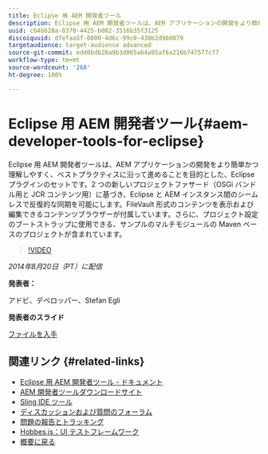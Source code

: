 ```yaml
---
title: Eclipse 用 AEM 開発者ツール
description: Eclipse 用 AEM 開発者ツールは、AEM アプリケーションの開発をより簡単かつ理解しやすく、ベストプラクティスに沿って進めることを目的とした、Eclipse プラグインのセットです。2 つの新しいプロジェクトファサード（OSGi バンドル用と JCR コンテンツ用）に基づき、Eclipse と AEM インスタンス間のシームレスで反復的な同期を可能にします。FileVault 形式のコンテンツを表示および編集できるコンテンツブラウザーが付属しています。さらに、プロジェクト設定のブートストラップに使用できる、サンプルのマルチモジュールの Maven ベースのプロジェクトが含まれています。
uuid: cb4bb28a-8370-4425-b082-3516b35f3125
discoiquuid: dfefaa5f-0800-4d6c-99c0-430b2d960079
targetaudience: target-audience advanced
source-git-commit: edd0bdb28a9b3d065a64a95af6a216b747577c77
workflow-type: tm+mt
source-wordcount: '268'
ht-degree: 100%

---
```


# Eclipse 用 AEM 開発者ツール{#aem-developer-tools-for-eclipse}

Eclipse 用 AEM 開発者ツールは、AEM アプリケーションの開発をより簡単かつ理解しやすく、ベストプラクティスに沿って進めることを目的とした、Eclipse プラグインのセットです。2 つの新しいプロジェクトファサード（OSGi バンドル用と JCR コンテンツ用）に基づき、Eclipse と AEM インスタンス間のシームレスで反復的な同期を可能にします。FileVault 形式のコンテンツを表示および編集できるコンテンツブラウザーが付属しています。さらに、プロジェクト設定のブートストラップに使用できる、サンプルのマルチモジュールの Maven ベースのプロジェクトが含まれています。

>[!VIDEO](https://video.tv.adobe.com/v/19465/?quality=9)

*2014年8月20日（PT）に配信*

**発表者：**

アドビ、デベロッパー、Stefan Egli

**発表者のスライド**

[ファイルを入手](assets/aem-dev-tools-cq-gems.pdf)

## 関連リンク {#related-links}

* [Eclipse 用 AEM 開発者ツール - ドキュメント](http://docs.adobe.com/docs/ja/dev-tools/aem-eclipse.html)
* [AEM 開発者ツールダウンロードサイト](http://eclipse.adobe.com/aem/dev-tools/)
* [Sling IDE ツール](https://sling.apache.org/documentation/development/ide-tooling.html)
* [ディスカッションおよび質問のフォーラム](http://help-forums.adobe.com/content/adobeforums/en/experience-manager-forum/adobe-experience-manager.html)
* [問題の報告とトラッキング](https://github.com/Adobe-Marketing-Cloud/aem-eclipse-developer-tools/issues)
* [Hobbes.js：UI テストフレームワーク](http://docs.adobe.com/docs/en/aem/6-0/develop/components/hobbes.html)
* [概要に戻る](https://helpx.adobe.com/jp/experience-manager/kt/eseminars/gems/aem-index.html)
